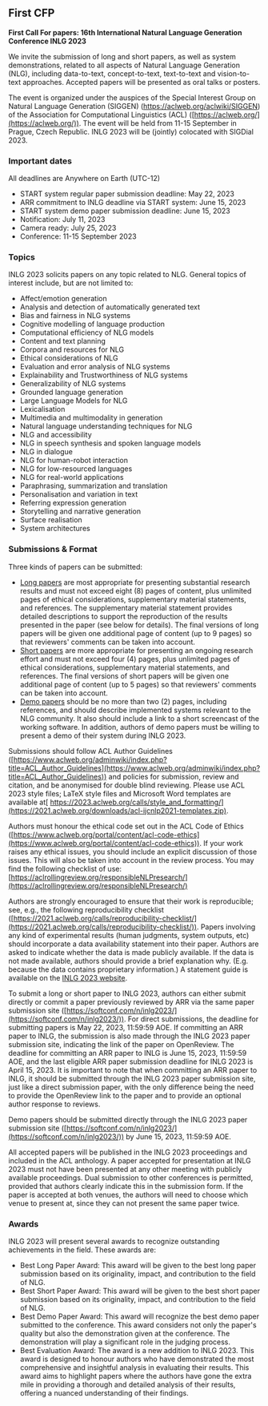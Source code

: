 ## First CFP

**First Call For papers: 16th International  Natural Language Generation Conference INLG 2023**

We invite the submission of long and short papers, as well as system demonstrations, related to all aspects of Natural Language Generation (NLG), including data-to-text, concept-to-text, text-to-text and vision-to-text approaches. Accepted papers will be presented as oral talks or posters.

The event is organized under the auspices of the Special Interest Group on Natural Language Generation (SIGGEN) (https://aclweb.org/aclwiki/SIGGEN) of the Association for Computational Linguistics (ACL) ([https://aclweb.org/](https://aclweb.org/)). The event will be held from 11-15 September in Prague, Czech Republic. INLG 2023 will be (jointly) colocated with SIGDial 2023.


### **Important dates**

All deadlines are Anywhere on Earth (UTC-12)



* START system regular paper submission deadline: May 22, 2023
* ARR commitment to INLG deadline via START system: June 15, 2023
* START system demo paper submission deadline: June 15, 2023
* Notification: July 11, 2023
* Camera ready: July 25, 2023
* Conference: 11-15 September 2023


### **Topics**

INLG 2023 solicits papers on any topic related to NLG. General topics of interest include, but are not limited to:



* Affect/emotion generation
* Analysis and detection of automatically generated text
* Bias and fairness in NLG systems
* Cognitive modelling of language production
* Computational efficiency of NLG models
* Content and text planning
* Corpora and resources for NLG
* Ethical considerations of NLG
* Evaluation and error analysis of NLG systems
* Explainability and Trustworthiness of NLG systems
* Generalizability of NLG systems
* Grounded language generation
* Large Language Models for NLG
* Lexicalisation
* Multimedia and multimodality in generation
* Natural language understanding techniques for NLG
* NLG and accessibility
* NLG in speech synthesis and spoken language models
* NLG in dialogue
* NLG for human-robot interaction
* NLG for low-resourced languages
* NLG for real-world applications
* Paraphrasing, summarization and translation
* Personalisation and variation in text
* Referring expression generation
* Storytelling and narrative generation
* Surface realisation
* System architectures


### Submissions & Format

Three kinds of papers can be submitted:



* <span style="text-decoration:underline;">Long papers</span> are most appropriate for presenting substantial research results and must not exceed eight (8) pages of content, plus unlimited pages of ethical considerations, supplementary material statements, and references. The supplementary material statement provides detailed descriptions to support the reproduction of the results presented in the paper (see below for details). The final versions of long papers will be given one additional page of content (up to 9 pages) so that reviewers' comments can be taken into account.
* <span style="text-decoration:underline;">Short papers</span> are more appropriate for presenting an ongoing research effort and must not exceed four (4) pages, plus unlimited pages of ethical considerations, supplementary material statements, and references. The final versions of short papers will be given one additional page of content (up to 5 pages) so that reviewers' comments can be taken into account.
* <span style="text-decoration:underline;">Demo papers</span> should be no more than two (2) pages, including references, and should describe implemented systems relevant to the NLG community. It also should include a link to a short screencast of the working software. In addition, authors of demo papers must be willing to present a demo of their system during INLG 2023.

Submissions should follow ACL Author Guidelines ([https://www.aclweb.org/adminwiki/index.php?title=ACL_Author_Guidelines](https://www.aclweb.org/adminwiki/index.php?title=ACL_Author_Guidelines)) and policies for submission, review and citation, and be anonymised for double blind reviewing. Please use ACL 2023 style files; LaTeX style files and Microsoft Word templates are available at[ https://2023.aclweb.org/calls/style_and_formatting/](https://2021.aclweb.org/downloads/acl-ijcnlp2021-templates.zip).

Authors must honour the ethical code set out in the ACL Code of Ethics ([https://www.aclweb.org/portal/content/acl-code-ethics](https://www.aclweb.org/portal/content/acl-code-ethics)). If your work raises any ethical issues, you should include an explicit discussion of those issues. This will also be taken into account in the review process. You may find the following checklist of use: [https://aclrollingreview.org/responsibleNLPresearch/](https://aclrollingreview.org/responsibleNLPresearch/)

Authors are strongly encouraged to ensure that their work is reproducible; see, e.g., the following reproducibility checklist ([https://2021.aclweb.org/calls/reproducibility-checklist/](https://2021.aclweb.org/calls/reproducibility-checklist/)). Papers involving any kind of experimental results (human judgments, system outputs, etc) should incorporate a data availability statement into their paper. Authors are asked to indicate whether the data is made publicly available. If the data is not made available, authors should provide a brief explanation why. (E.g. because the data contains proprietary information.) A statement guide is available on the [INLG 2023 website](https://inlg2023.github.io/resource_statement.html).

To submit a long or short paper to INLG 2023, authors can either submit directly or commit a paper previously reviewed by ARR via the same paper submission site ([https://softconf.com/n/inlg2023/](https://softconf.com/n/inlg2023/)). For direct submissions, the deadline for submitting papers is May 22, 2023, 11:59:59 AOE. If committing an ARR paper to INLG, the submission is also made through the INLG 2023 paper submission site, indicating the link of the paper on OpenReview. The deadline for committing an ARR paper to INLG is June 15, 2023, 11:59:59 AOE, and the last eligible ARR paper submission deadline for INLG 2023 is April 15, 2023. It is important to note that when committing an ARR paper to INLG, it should be submitted through the INLG 2023 paper submission site, just like a direct submission paper, with the only difference being the need to provide the OpenReview link to the paper and to provide an optional author response to reviews.

Demo papers should be submitted directly through the INLG 2023 paper submission site ([https://softconf.com/n/inlg2023/](https://softconf.com/n/inlg2023/)) by June 15, 2023, 11:59:59 AOE.

All accepted papers will be published in the INLG 2023 proceedings and included in the ACL anthology. A paper accepted for presentation at INLG 2023 must not have been presented at any other meeting with publicly available proceedings. Dual submission to other conferences is permitted, provided that authors clearly indicate this in the submission form. If the paper is accepted at both venues, the authors will need to choose which venue to present at, since they can not present the same paper twice.


### **Awards**

INLG 2023 will present several awards to recognize outstanding achievements in the field. These awards are:



* Best Long Paper Award: This award will be given to the best long paper submission based on its originality, impact, and contribution to the field of NLG.
* Best Short Paper Award: This award will be given to the best short paper submission based on its originality, impact, and contribution to the field of NLG.
* Best Demo Paper Award: This award will recognize the best demo paper submitted to the conference. This award considers not only the paper's quality but also the demonstration given at the conference. The demonstration will play a significant role in the judging process.
* Best Evaluation Award: The award is a new addition to INLG 2023. This award is designed to honour authors who have demonstrated the most comprehensive and insightful analysis in evaluating their results. This award aims to highlight papers where the authors have gone the extra mile in providing a thorough and detailed analysis of their results, offering a nuanced understanding of their findings.

